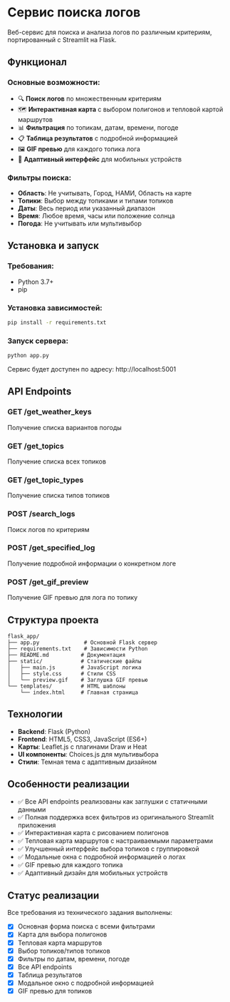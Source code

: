 # Сервис поиска логов

Веб-сервис для поиска и анализа логов по различным критериям, портированный с Streamlit на Flask.

## Функционал

### Основные возможности:
- 🔍 **Поиск логов** по множественным критериям
- 🗺️ **Интерактивная карта** с выбором полигонов и тепловой картой маршрутов
- 📊 **Фильтрация** по топикам, датам, времени, погоде
- 📋 **Таблица результатов** с подробной информацией
- 🖼️ **GIF превью** для каждого топика лога
- 📱 **Адаптивный интерфейс** для мобильных устройств

### Фильтры поиска:
- **Область**: Не учитывать, Город, НАМИ, Область на карте
- **Топики**: Выбор между топиками и типами топиков
- **Даты**: Весь период или указанный диапазон
- **Время**: Любое время, часы или положение солнца
- **Погода**: Не учитывать или мультивыбор

## Установка и запуск

### Требования:
- Python 3.7+
- pip

### Установка зависимостей:
```bash
pip install -r requirements.txt
```

### Запуск сервера:
```bash
python app.py
```

Сервис будет доступен по адресу: http://localhost:5001

## API Endpoints

### GET /get_weather_keys
Получение списка вариантов погоды

### GET /get_topics
Получение списка всех топиков

### GET /get_topic_types
Получение списка типов топиков

### POST /search_logs
Поиск логов по критериям

### POST /get_specified_log
Получение подробной информации о конкретном логе

### POST /get_gif_preview
Получение GIF превью для лога по топику

## Структура проекта

```
flask_app/
├── app.py              # Основной Flask сервер
├── requirements.txt    # Зависимости Python
├── README.md          # Документация
├── static/            # Статические файлы
│   ├── main.js        # JavaScript логика
│   ├── style.css      # Стили CSS
│   └── preview.gif    # Заглушка GIF превью
└── templates/         # HTML шаблоны
    └── index.html     # Главная страница
```

## Технологии

- **Backend**: Flask (Python)
- **Frontend**: HTML5, CSS3, JavaScript (ES6+)
- **Карты**: Leaflet.js с плагинами Draw и Heat
- **UI компоненты**: Choices.js для мультивыбора
- **Стили**: Темная тема с адаптивным дизайном

## Особенности реализации

- ✅ Все API endpoints реализованы как заглушки с статичными данными
- ✅ Полная поддержка всех фильтров из оригинального Streamlit приложения
- ✅ Интерактивная карта с рисованием полигонов
- ✅ Тепловая карта маршрутов с настраиваемыми параметрами
- ✅ Улучшенный интерфейс выбора топиков с группировкой
- ✅ Модальные окна с подробной информацией о логах
- ✅ GIF превью для каждого топика
- ✅ Адаптивный дизайн для мобильных устройств

## Статус реализации

Все требования из технического задания выполнены:

- [x] Основная форма поиска с всеми фильтрами
- [x] Карта для выбора полигонов
- [x] Тепловая карта маршрутов
- [x] Выбор топиков/типов топиков
- [x] Фильтры по датам, времени, погоде
- [x] Все API endpoints
- [x] Таблица результатов
- [x] Модальное окно с подробной информацией
- [x] GIF превью для топиков 